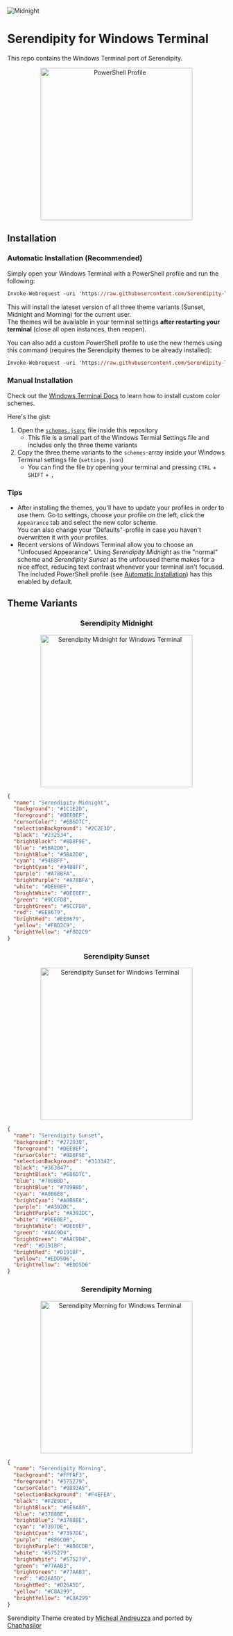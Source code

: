 ![Midnight](https://raw.githubusercontent.com/Serendipity-Theme/assets/main/githubHeader.png)

<h1 >Serendipity for Windows Terminal</h1>

This repo contains the Windows Terminal port of Serendipity.

<p align="center">
  <img alt="PowerShell Profile" src="./serendipity_windows-terminal_hero.png" height="350" />
</p>

## Installation

### Automatic Installation (Recommended)

Simply open your Windows Terminal with a PowerShell profile and run the following:

```ps
Invoke-Webrequest -uri 'https://raw.githubusercontent.com/Serendipity-Theme/windows-terminal/main/schemes.jsonc' -OutFile ( New-Item -Path "$($env:LOCALAPPDATA)\Microsoft\Windows Terminal\Fragments\Serendipity\schemes.json" -Force )
```

This will install the lateset version of all three theme variants (Sunset, Midnight and Morning) for the current user.  
The themes will be available in your terminal settings **after restarting your terminal** (close all open instances, then reopen).

You can also add a custom PowerShell profile to use the new themes using this command (requires the Serendipity themes to be already installed):

```ps
Invoke-Webrequest -uri 'https://raw.githubusercontent.com/Serendipity-Theme/windows-terminal/main/profiles.jsonc' -OutFile ( New-Item -Path "$($env:LOCALAPPDATA)\Microsoft\Windows Terminal\Fragments\Serendipity\profiles.json" -Force ) ; Invoke-Webrequest -uri 'https://raw.githubusercontent.com/Serendipity-Theme/windows-terminal/main/serendipity_logo_32px.png' -OutFile ( New-Item -Path "$($env:LOCALAPPDATA)\Microsoft\Windows Terminal\Fragments\Serendipity\serendipity_logo_32px.png" -Force ) ; Invoke-Webrequest -uri 'https://raw.githubusercontent.com/Serendipity-Theme/windows-terminal/main/serendipity_logo_256px.png' -OutFile ( New-Item -Path "$($env:LOCALAPPDATA)\Microsoft\Windows Terminal\Fragments\Serendipity\serendipity_logo_256px.png" -Force )
```

### Manual Installation

Check out the [Windows Terminal Docs](https://docs.microsoft.com/en-us/windows/terminal/custom-terminal-gallery/custom-schemes) to learn how to install custom color schemes.

Here's the gist:

1. Open the [`schemes.jsonc`](https://github.com/Serendipity-Theme/windows-terminal/blob/master/schemes.jsonc) file inside this repository
   - This file is a small part of the Windows Termial Settings file and includes only the three theme variants
2. Copy the three theme variants to the `schemes`-array inside your Windows Terminal settings file (`settings.json`)
   - You can find the file by opening your terminal and pressing `CTRL` + `SHIFT` + `,`

### Tips

- After installing the themes, you'll have to update your profiles in order to use them. Go to settings, choose your profile on the left, click the `Appearance` tab and select the new color scheme.  
  You can also change your "Defaults"-profile in case you haven't overwritten it with your profiles.
- Recent versions of Windows Terminal allow you to choose an "Unfocused Appearance". Using *Serendipity Midnight* as the "normal" scheme and *Serendipity Sunset* as the unfocused theme makes for a nice effect, reducing text contrast whenever your terminal isn't focused.  
  The included PowerShell profile (see [Automatic Installation](#automatic-installation-recommended)) has this enabled by default.

## Theme Variants

<h3 align="center">Serendipity Midnight</h3>

<p align="center">
  <img alt="Serendipity Midnight for Windows Terminal" src="./serendipity-midnight_windows-terminal.png" height="350" />
</p>

```json
{
  "name": "Serendipity Midnight",
  "background": "#1C1E2D",
  "foreground": "#DEE0EF",
  "cursorColor": "#6B6D7C",
  "selectionBackground": "#2C2E3D",
  "black": "#232534",
  "brightBlack": "#8D8F9E",
  "blue": "#5BA2D0",
  "brightBlue": "#5BA2D0",
  "cyan": "#94B8FF",
  "brightCyan": "#94B8FF",
  "purple": "#A78BFA",
  "brightPurple": "#A78BFA",
  "white": "#DEE0EF",
  "brightWhite": "#DEE0EF",
  "green": "#9CCFD8",
  "brightGreen": "#9CCFD8",
  "red": "#EE8679",
  "brightRed": "#EE8679",
  "yellow": "#F8D2C9",
  "brightYellow": "#F8D2C9"
}
```

<h3 align="center">Serendipity Sunset</h3>

<p align="center">
  <img alt="Serendipity Sunset for Windows Terminal" src="./serendipity-sunset_windows-terminal.png" height="350" />
</p>

```json
{
  "name": "Serendipity Sunset",
  "background": "#272938",
  "foreground": "#DEE0EF",
  "cursorColor": "#8D8F9E",
  "selectionBackground": "#313342",
  "black": "#363847",
  "brightBlack": "#6B6D7C",
  "blue": "#709BBD",
  "brightBlue": "#709BBD",
  "cyan": "#A0B6E8",
  "brightCyan": "#A0B6E8",
  "purple": "#A392DC",
  "brightPurple": "#A392DC",
  "white": "#DEE0EF",
  "brightWhite": "#DEE0EF",
  "green": "#AAC9D4",
  "brightGreen": "#AAC9D4",
  "red": "#D1918F",
  "brightRed": "#D1918F",
  "yellow": "#EDD5D6",
  "brightYellow": "#EDD5D6"
}
```


<h3 align="center">Serendipity Morning</h3>

<p align="center">
  <img alt="Serendipity Morning for Windows Terminal" src="./serendipity-morning_windows-terminal.png" height="350" />
</p>

```json
{
  "name": "Serendipity Morning",
  "background": "#FFFAF3",
  "foreground": "#575279",
  "cursorColor": "#9893A5",
  "selectionBackground": "#F4EFEA",
  "black": "#F2E9DE",
  "brightBlack": "#6E6A86",
  "blue": "#3788BE",
  "brightBlue": "#3788BE",
  "cyan": "#7397DE",
  "brightCyan": "#7397DE",
  "purple": "#886CDB",
  "brightPurple": "#886CDB",
  "white": "#575279",
  "brightWhite": "#575279",
  "green": "#77AAB3",
  "brightGreen": "#77AAB3",
  "red": "#D26A5D",
  "brightRed": "#D26A5D",
  "yellow": "#C8A299",
  "brightYellow": "#C8A299"
}
```

Serendipity Theme created by [Micheal Andreuzza](https://github.com/michael-andreuzza) and ported by [Chaphasilor](https://github.com/Chaphasilor)
